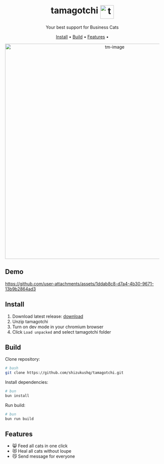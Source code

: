 <h1 align="center">
  <span>tamagotchi</span>
  <img align="top" width="44" src="https://github.com/user-attachments/assets/2412093f-1bdc-49ca-a842-5d3894dbea54" alt="tamagotchi-logo">
</h1>

<p align="center">
  <span>Your best support for Business Cats</span>
</p>

<p align="center">
  <a href="https://github.com/shizukushq/tamagotchi?tab=readme-ov-file#install" target="_blank">Install</a>
  &bull;
  <a href="https://github.com/shizukushq/tamagotchi?tab=readme-ov-file#build" target="_blank">Build</a>
  &bull;
  <a href="https://github.com/shizukushq/tamagotchi?tab=readme-ov-file#features" target="_blank">Features</a>
  &bull;
</p>

<p align="center">
 <img width="700" alt="tm-image" src="https://github.com/user-attachments/assets/8910ef4e-b1de-427b-8e97-10130c7c4a12" />
</p>

## Demo

https://github.com/user-attachments/assets/1ddab8c8-d7a4-4b30-9671-13b9b2864ad3


## Install

1. Download latest release: [download](https://github.com/shizukushq/tamagotchi/releases/download/Latest/tamagotchi-1.0.0-chrome.zip)
2. Unzip tamagotchi
3. Turn on dev mode in your chromium browser
4. Click `Load unpacked` and select tamagotchi folder

## Build

Clone repository:

```sh
# bash
git clone https://github.com/shizukushq/tamagotchi.git
```
Install dependencies:
```sh
# bun
bun install
```
Run build:
```sh
# bun
bun run build
```

## Features

- 😸 Feed all cats in one click 
- 😻 Heal all cats without loupe
- 😼 Send message for everyone
